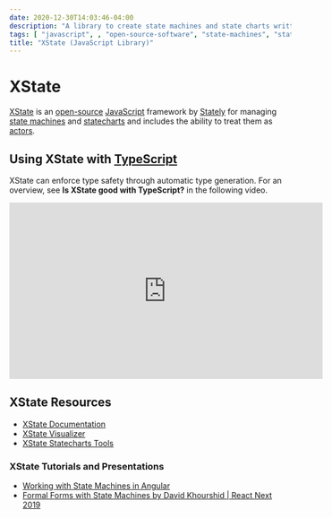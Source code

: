 ```yaml
---
date: 2020-12-30T14:03:46-04:00
description: "A library to create state machines and state charts written in JavaScript"
tags: [ "javascript", , "open-source-software", "state-machines", "statecharts", "actor-model" ]
title: "XState (JavaScript Library)"
---
```


# XState

[XState](https://xstate.js.org/) is an [open-source](open-source-software.md) [JavaScript](javascript.md) framework by [Stately](https://stately.ai/) for managing [state machines](state-machines.md) and [statecharts](statecharts.md) and includes the ability to treat them as [actors](actor-model.md).

## Using XState with [TypeScript](typescript.md)

XState can enforce type safety through automatic type generation. For an overview, see **Is XState good with TypeScript?** in the following video.

<iframe width="560" height="315" src="https://www.youtube.com/embed/EIi6CV4Bc_Q" title="YouTube video player" frameborder="0" allow="accelerometer; autoplay; clipboard-write; encrypted-media; gyroscope; picture-in-picture" allowfullscreen></iframe>

## XState Resources

* [XState Documentation](https://xstate.js.org/docs/)
* [XState Visualizer](https://xstate.js.org/viz/)
* [XState Statecharts Tools](https://statecharts.io/)

### XState Tutorials and Presentations

* [Working with State Machines in Angular](https://medium.com/angular-athens/working-with-state-machines-in-angular-2817441e26bf)
* [Formal Forms with State Machines by David Khourshid | React Next 2019](https://www.youtube.com/watch?v=hiT4Q1ntvzg&list=WL&index=8)
